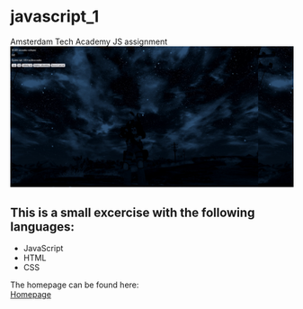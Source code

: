 # javascript_1
Amsterdam Tech Academy JS assignment
![Website homepage](https://github.com/SamBrianDev/javascript_1/blob/main/Screenshot%202022-08-17%20at%2011-40-58%20Homepage.png)

## This is a small excercise with the following languages:
* JavaScript
* HTML
* CSS

The homepage can be found here:<br>
[Homepage](https://sambriandev.github.io/javascript_1/)
